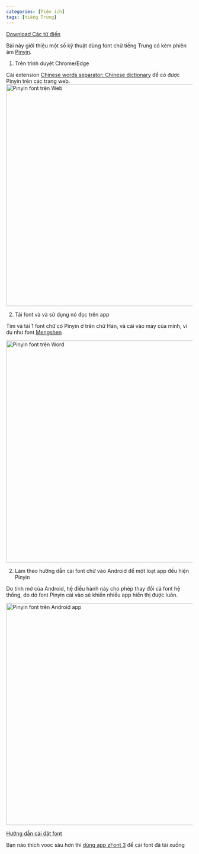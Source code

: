 ```yaml
---
categories: [Tiện ích]
tags: [tiếng Trung]
---
```

[Download Các từ điển](https://github.com/catusf/tudien/releases/tag/v2.1)

Bài này giới thiệu một số kỹ thuật dùng font chữ tiếng Trung có kèm phiên âm [Pinyin](https://vi.wikipedia.org/wiki/B%C3%ADnh_%C3%A2m_H%C3%A1n_ng%E1%BB%AF).

1. Trên trình duyệt Chrome/Edge

Cài extension [Chinese words separator: Chinese dictionary](https://chromewebstore.google.com/detail/chinese-words-separator-c/gacfacdpfimbkgcnlegknnmcccjgcbnp) để có được Pinyin trên các trang web.
<img src="https://catusf.github.io/img/PinyinChineseWordsSeparator.png" alt="Pinyin font trên Web" style="width: 600px;"/>

2. Tải font và và sử dụng nó đọc trên app

Tìm và tải 1 font chữ có Pinyin ở trên chữ Hán, và cài vào máy của mình, ví dụ như font [Mengshen](https://github.com/catusf/catusf.github.io/blob/main/img/Mengshen-Pinyin.zip)

<img src="https://catusf.github.io/img/PinyinFontWord.png" alt="Pinyin font trên Word" style="width: 600px;"/>

2. Làm theo hướng dẫn cài font chữ vào Android để một loạt app đều hiện Pinyin

Do tính mở của Android, hệ điều hành này cho phép thay đổi cả font hệ thống, do dó font Pinyin cài vào sẽ khiến nhiều app hiển thị được luôn.

<img src="https://catusf.github.io/img/PinyinDoyin.png" alt="Pinyin font trên Android app" style="width: 600px;"/>

[Hướng dẫn cài đặt font](https://mytour.vn/vi/blog/bai-viet/huong-dan-doi-kieu-chu-tren-dien-thoai-android-va-iphone.html)

Bạn nào thích vooc sâu hơn thì [dùng app zFont 3](https://play.google.com/store/apps/details?id=com.htetznaing.zfont2&hl=en&gl=US) để cài font đã tải xuống

